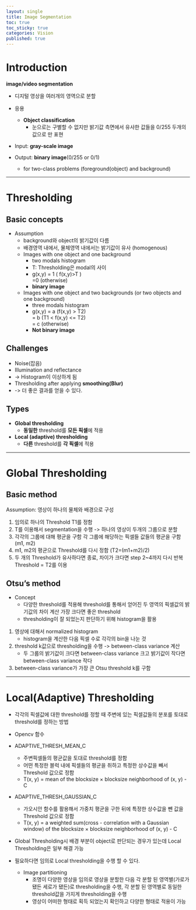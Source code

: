 ```yaml
---
layout: single
title: Image Segmentation
toc: true
toc_sticky: true
categories: Vision
published: true
---
```


# Introduction
**image/video segmentation**
* 디지털 영상을 여러개의 영역으로 분할
* 응용
    * **Object classification** 
        * 눈으로는 구별할 수 없지만 밝기값 측면에서 유사한 값들을 0/255 두개의 값으로 만 표현

* Input: **gray-scale image**
* Output: **binary image**(0/255 or 0/1)
    * for two-class problems (foreground(object) and background)

-----------

# Thresholding
## Basic concepts
* Assumption
    * background와 object의 밝기값이 다름
    * 배경영역 내에서, 물체영역 내에서는 밝기값이 유사 (homogenous)
    * Images with one object and one background
        * two modals histogram
        * T: Thresholding은 modal의 사이
        * g(x,y) = 1 ( f(x,y)>T )
           <br/>   =0 (otherwise)
        * **binary image**
    * Images with one object and two backgrounds (or two objects and one background)
        * three modals histogram
        * g(x,y) = a (f(x,y) > T2)<br/>
            = b (T1 < f(x,y) <= T2)<br/>
            = c (otherwise)
        * **Not binary image**

## Challenges
* Noise(잡음)
* Illumination and reflectance
* -> Histogram이 이상하게 됨
* Thresholding after applying **smoothing(Blur)**
* -> 더 좋은 결과를 얻을 수 있다. 

## Types
* **Global thresholding**
    * **동일한** threshold를 **모든 픽셀**에 적용
* **Local (adaptive) thresholding**
    * **다른** threshold를 **각 픽셀**에 적용

-----------

# Global Thresholding
## Basic method
Assumption: 영상이 하나의 물체와 배경으로 구성
1. 임의로 하나의 Threshold T1를 정함
2. T를 이용해서 segmentation을 수행 -> 하나의 영상이 두개의 그룹으로 분할
3. 각각의 그룹에 대해 평균을 구함 각 그룹에 해당하는 픽셀들 값들의 평균을 구함 (m1, m2)
4. m1, m2의 평균으로 Threshold를 다시 정함 (T2=(m1+m2)/2)
5. 두 개의 Threshold가 유사하다면 종료, 차이가 크다면 step 2~4까지 다시 반복 Threshold = T2를 이용

## Otsu’s method
* Concept
    * 다양한 threshold를 적용해 threshold를 통해서 얻어진 두 영역의 픽셀값의 밝기값의 차이 계산  가장 크다면 좋은 threshold
    * thresholding이 잘 되었는지 판단하기 위해 histogram을 활용
1. 영상에 대해서 normalized histogram
    * histogram을 계산한 다음 픽셀 수로 각각의 bin을 나눈 것
2. threshold k값으로 thresholding을 수행 -> between-class variance 계산
    * 두 그룹의 밝기값이 크다면 between-class variance 크고 밝기값이 작다면 between-class variance 작다
3. between-class variance가 가장 큰  Otsu threshold k를 구함

----------

# Local(Adaptive) Thresholding
* 각각의 픽셀값에 대한 threshold를 정할 때 주변에 있는 픽셀값들의 분포를 토대로 threshold를 정하는 방법
* Opencv 함수
* ADAPTIVE_THRESH_MEAN_C
    * 주변픽셀들의 평균값을 토대로 threshold를 정함
    * 어떤 특정한 블럭 내에 픽셀들의 평균을 취하고 특정한 상수값을 빼서 Threshold 값으로 정함
    * T(x, y) = mean of the blocksize × blocksize neighborhood of (x, y) - C 
* ADAPTIVE_THRESH_GAUSSIAN_C
    * 가오시안 함수를 활용해서 가중치 평균을 구한 뒤에 특정한 상수값을 뺀 값을 Threshold 값으로 정함
    * T(x, y) = a weighted sum(cross - correlation with a Gaussian window) of the blocksize × blocksize neighborhood of (x, y) - C 
* Global Thresholding시 배경 부분이 object로 판단되는 경우가 있는데 Local Thresholding은 일부 해결 가능

* 필요하다면 임의로 Local thresholding을 수행 할 수 있다.
    * Image partitioning
        * 조명이 다양한 영상을 임의로 영상을 분할한 다음 각 분할 된 영역별(가로가 됐든 세로가 됐든)로 thresholding을 수행, 각 분할 된 영역별로 동일한 threshold값을 가지게 thresholding을 수행
        * 영상이 어떠한 형태로 획득 되었는지 확인하고 다양한 형태로 적용이 가능
